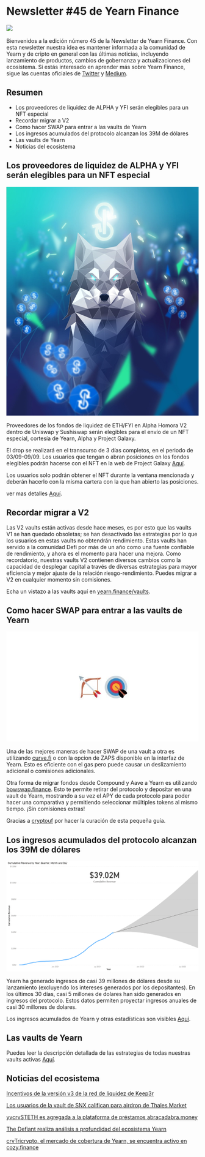 # Newsletter #45 de Yearn Finance 

![](/image1.jfif)

Bienvenidos a la edición número 45 de la Newsletter de Yearn Finance. Con esta newsletter nuestra idea es mantener informada a la comunidad de Yearn y de cripto en general con las últimas noticias, incluyendo lanzamiento de productos, cambios de gobernanza y actualizaciones del ecosistema. Si estás interesado en aprender más sobre Yearn Finance, sigue las cuentas oficiales de [Twitter](https://twitter.com/iearnfinance) y [Medium](https://medium.com/iearn). 

## **Resumen**

- Los proveedores de liquidez de ALPHA y YFI serán elegibles para un NFT especial
- Recordar migrar a V2
- Como hacer SWAP para entrar a las vaults de Yearn
- Los ingresos acumulados del protocolo alcanzan los 39M de dólares
- Las vaults de Yearn
- Noticias del ecosistema

## **Los proveedores de liquidez de ALPHA y YFI serán elegibles para un NFT especial**

![](./image2.jfif)

Proveedores de los fondos de liquidez de ETH/FYI en Alpha Homora V2 dentro de Uniswap y Sushiswap serán elegibles para el envío de un NFT especial, cortesía de Yearn, Alpha y Project Galaxy.

El drop se realizará en el transcurso de 3 días completos, en el periodo de 03/09-09/09. Los usuarios que tengan o abran posiciones en los fondos elegibles podrán hacerse con el NFT en la web de Project Galaxy [Aquí](https://galaxy.eco/AlphaFinanceLab/campaign/117).

Los usuarios solo podrán obtener el NFT durante la ventana mencionada y deberán hacerlo con la misma cartera con la que han abierto las posiciones.

ver mas detalles [Aquí](https://twitter.com/AlphaFinanceLab/status/1433689307152195591).

## **Recordar migrar a V2**

Las V2 vaults están activas desde hace meses, es por esto que las vaults V1 se han quedado obsoletas; se han desactivado las estrategias por lo que los usuarios en estas vaults no obtendrán rendimiento. Estas vaults han servido a la comunidad Defi por más de un año como una fuente confiable de rendimiento, y ahora es el momento para hacer una mejora. Como recordatorio, nuestras vaults V2 contienen diversos cambios como la capacidad de desplegar capital a través de diversas estrategias para mayor eficiencia y mejor ajuste de la relación riesgo-rendimiento. Puedes migrar a V2 en cualquier momento sin comisiones.

Echa un vistazo a las vaults aquí en [yearn.finance/vaults](https://yearn.finance/vaults).

## **Como hacer SWAP para entrar a las vaults de Yearn**

![](image3.jfif)

Una de las mejores maneras de hacer SWAP de una vault a otra es utilizando [curve.fi](https://curve.fi/) o con la opcion de ZAPS disponible en la interfaz de Yearn. Esto es eficiente con el gas pero puede causar un deslizamiento adicional o comisiones adicionales.

Otra forma de migrar fondos desde Compound y Aave a Yearn es utilizando [bowswap.finance](https://bowswap.finance/). Esto te permite retirar del protocolo y depositar en una vault de Yearn, mostrando a su vez el APY de cada protocolo para poder hacer una comparativa y permitiendo seleccionar múltiples tokens al mismo tiempo. ¡Sin comisiones extras!

Gracias a [cryptouf](https://twitter.com/cryptouf) por hacer la curación de esta pequeña guía.

## **Los ingresos acumulados del protocolo alcanzan los 39M de dólares**

![](image4.png)

Yearn ha generado ingresos de casi 39 millones de dólares desde su lanzamiento (excluyendo los intereses generados por los depositantes). En los últimos 30 días, casi 5 millones de dolares han sido generados en ingresos del protocolo. Estos datos permiten proyectar ingresos anuales de casi 30 millones de dolares.

Los ingresos acumulados de Yearn y otras estadísticas son visibles [Aquí](https://www.yfistats.com/).

## **Las vaults de Yearn**

Puedes leer la descripción detallada de las estrategias de todas nuestras vaults activas [Aquí](https://medium.com/yearn-state-of-the-vaults/the-vaults-at-yearn-9237905ffed3).

## **Noticias del ecosistema**

[Incentivos de la versión v3 de la red de liquidez de Keep3r](https://twitter.com/AndreCronjeTech/status/1434125562281332737)

[Los usuarios de la vault de SNX califican para airdrop de Thales Market](https://twitter.com/thalesmarket/status/1434889906657144834)

[yvcrvSTETH es agregada a la plataforma de préstamos abracadabra.money](https://twitter.com/MIM_Spell/status/1430975000350281732?s=20)

[The Defiant realiza análisis a profundidad del ecosistema Yearn](https://thedefiant.io/yearn-finance-ecosystem-breakdown-pushing-the-boundaries-of-human-coordination/)

[crvTricrypto, el mercado de cobertura de Yearn, se encuentra activo en cozy.finance](https://twitter.com/cozyfinance/status/1433602125792038913)

